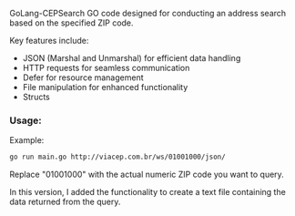 GoLang-CEPSearch
GO code designed for conducting an address search based on the specified ZIP code.

Key features include:

- JSON (Marshal and Unmarshal) for efficient data handling
- HTTP requests for seamless communication
- Defer for resource management
- File manipulation for enhanced functionality
- Structs



###  Usage:

Example:
```bash
go run main.go http://viacep.com.br/ws/01001000/json/
```

Replace "01001000" with the actual numeric ZIP code you want to query.

In this version, I added the functionality to create a text file containing the data returned from the query. 

